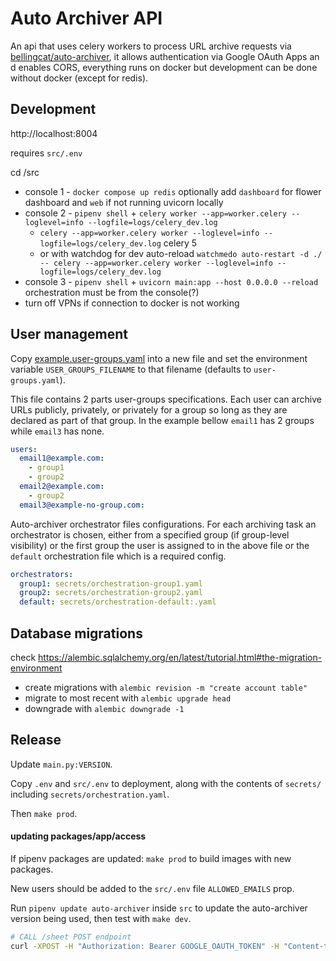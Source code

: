 # Auto Archiver API

An api that uses celery workers to process URL archive requests via [bellingcat/auto-archiver](https://github.com/bellingcat/auto-archiver), it allows authentication via Google OAuth Apps an d enables CORS, everything runs on docker but development can be done without docker (except for redis).


## Development
http://localhost:8004

requires `src/.env`

cd /src
<!-- * `pipenv install --editable ../../auto-archiver` -->
* console 1 - `docker compose up redis` optionally add `dashboard` for flower dashboard and `web` if not running uvicorn locally
* console 2 - `pipenv shell` + `celery worker --app=worker.celery --loglevel=info --logfile=logs/celery_dev.log`
  * `celery --app=worker.celery worker --loglevel=info --logfile=logs/celery_dev.log` celery 5
  * or with watchdog for dev auto-reload `watchmedo auto-restart -d ./  -- celery --app=worker.celery worker --loglevel=info --logfile=logs/celery_dev.log`
* console 3 - `pipenv shell` + `uvicorn main:app --host 0.0.0.0 --reload`
orchestration must be from the console(?)
* turn off VPNs if connection to docker is not working

## User management
Copy [example.user-groups.yaml](src/example.user-groups.yaml) into a new file and set the environment variable `USER_GROUPS_FILENAME` to that filename (defaults to `user-groups.yaml`).

This file contains 2 parts user-groups specifications. Each user can archive URLs publicly, privately, or privately for a group so long as they are declared as part of that group. In the example bellow `email1` has 2 groups while `email3` has none. 
```yaml
users:
  email1@example.com:
    - group1
    - group2
  email2@example.com:
    - group2
  email3@example-no-group.com:
```

Auto-archiver orchestrator files configurations. For each archiving task an orchestrator is chosen, either from a specified group (if group-level visibility) or the first group the user is assigned to in the above file or the `default` orchestration file which is a required config.
```yaml
orchestrators:
  group1: secrets/orchestration-group1.yaml
  group2: secrets/orchestration-group2.yaml
  default: secrets/orchestration-default:.yaml
```

## Database migrations
check https://alembic.sqlalchemy.org/en/latest/tutorial.html#the-migration-environment

* create migrations with `alembic revision -m "create account table"`
* migrate to most recent with `alembic upgrade head`
* downgrade with `alembic downgrade -1`

## Release
Update `main.py:VERSION`.

Copy `.env` and `src/.env` to deployment, along with the contents of `secrets/` including `secrets/orchestration.yaml`.

Then `make prod`.

#### updating packages/app/access
If pipenv packages are updated:  `make prod` to build images with new packages.

New users should be added to the `src/.env` file `ALLOWED_EMAILS` prop.

Run `pipenv update auto-archiver` inside `src` to update the auto-archiver version being used, then test with `make dev`. 


```bash
# CALL /sheet POST endpoint
curl -XPOST -H "Authorization: Bearer GOOGLE_OAUTH_TOKEN" -H "Content-type: application/json" -d '{"sheet_id": "SHEET_ID", "header": 1}' 'http://localhost:8004/sheet'

```